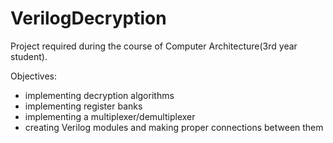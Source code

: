 # VerilogDecryption

Project required during the course of Computer Architecture(3rd year student).

Objectives:
- implementing decryption algorithms
- implementing register banks
- implementing a multiplexer/demultiplexer
- creating Verilog modules and making proper connections between them
